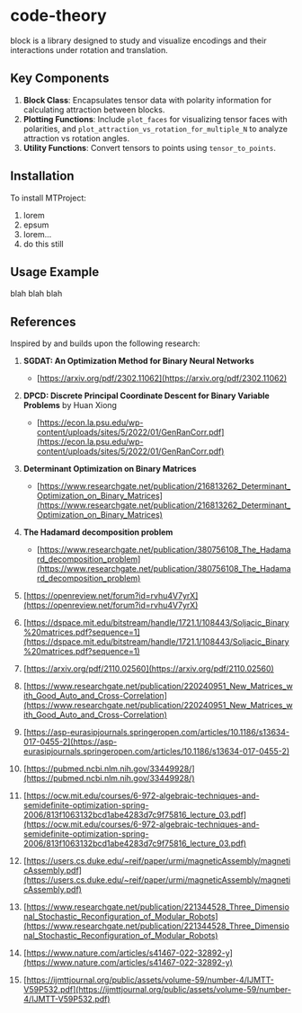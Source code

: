# code-theory

block is a library designed to study and visualize encodings and their interactions under rotation and translation.

## Key Components

1. **Block Class**: Encapsulates tensor data with polarity information for calculating attraction between blocks.
2. **Plotting Functions**: Include `plot_faces` for visualizing tensor faces with polarities, and `plot_attraction_vs_rotation_for_multiple_N` to analyze attraction vs rotation angles.
3. **Utility Functions**: Convert tensors to points using `tensor_to_points`.

## Installation

To install MTProject:
1. lorem
2. epsum
3. lorem...
4. do this still

## Usage Example
blah blah blah


## References

Inspired by and builds upon the following research:

1.  **SGDAT: An Optimization Method for Binary Neural Networks**
    *   [https://arxiv.org/pdf/2302.11062](https://arxiv.org/pdf/2302.11062)

2.  **DPCD: Discrete Principal Coordinate Descent for Binary Variable Problems** by Huan Xiong
    *   [https://econ.la.psu.edu/wp-content/uploads/sites/5/2022/01/GenRanCorr.pdf](https://econ.la.psu.edu/wp-content/uploads/sites/5/2022/01/GenRanCorr.pdf)

3.  **Determinant Optimization on Binary Matrices**
    *   [https://www.researchgate.net/publication/216813262_Determinant_Optimization_on_Binary_Matrices](https://www.researchgate.net/publication/216813262_Determinant_Optimization_on_Binary_Matrices)

4.  **The Hadamard decomposition problem**
    *   [https://www.researchgate.net/publication/380756108_The_Hadamard_decomposition_problem](https://www.researchgate.net/publication/380756108_The_Hadamard_decomposition_problem)

5.  [https://openreview.net/forum?id=rvhu4V7yrX](https://openreview.net/forum?id=rvhu4V7yrX)

6.  [https://dspace.mit.edu/bitstream/handle/1721.1/108443/Soljacic_Binary%20matrices.pdf?sequence=1](https://dspace.mit.edu/bitstream/handle/1721.1/108443/Soljacic_Binary%20matrices.pdf?sequence=1)

7.  [https://arxiv.org/pdf/2110.02560](https://arxiv.org/pdf/2110.02560)

8.  [https://www.researchgate.net/publication/220240951_New_Matrices_with_Good_Auto_and_Cross-Correlation](https://www.researchgate.net/publication/220240951_New_Matrices_with_Good_Auto_and_Cross-Correlation)

9.  [https://asp-eurasipjournals.springeropen.com/articles/10.1186/s13634-017-0455-2](https://asp-eurasipjournals.springeropen.com/articles/10.1186/s13634-017-0455-2)

10. [https://pubmed.ncbi.nlm.nih.gov/33449928/](https://pubmed.ncbi.nlm.nih.gov/33449928/)

11. [https://ocw.mit.edu/courses/6-972-algebraic-techniques-and-semidefinite-optimization-spring-2006/813f1063132bcd1abe4283d7c9f75816_lecture_03.pdf](https://ocw.mit.edu/courses/6-972-algebraic-techniques-and-semidefinite-optimization-spring-2006/813f1063132bcd1abe4283d7c9f75816_lecture_03.pdf)

12. [https://users.cs.duke.edu/~reif/paper/urmi/magneticAssembly/magneticAssembly.pdf](https://users.cs.duke.edu/~reif/paper/urmi/magneticAssembly/magneticAssembly.pdf)

13. [https://www.researchgate.net/publication/221344528_Three_Dimensional_Stochastic_Reconfiguration_of_Modular_Robots](https://www.researchgate.net/publication/221344528_Three_Dimensional_Stochastic_Reconfiguration_of_Modular_Robots)

14. [https://www.nature.com/articles/s41467-022-32892-y](https://www.nature.com/articles/s41467-022-32892-y)

15. [https://ijmttjournal.org/public/assets/volume-59/number-4/IJMTT-V59P532.pdf](https://ijmttjournal.org/public/assets/volume-59/number-4/IJMTT-V59P532.pdf)


